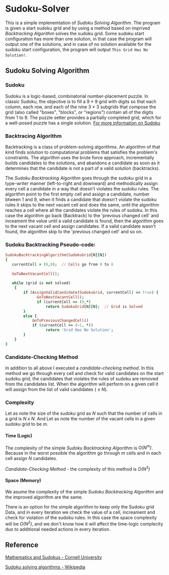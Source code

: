 # Sudoku-Solver

This is a simple implenemtation of *Sudoku Solving Algorithm*. The program is given a start sudoku grid and by using a method based on imprived *Backtracking Algorithm* solves the sudoku grid. Some sudoku start configuration has more than one solution, in that case the program will output one of the solutions, and in case of no solution available for the sudoku start configuration, the program will output `This Grid Has No Solution!`.

## Sudoku Solving Algorithm

### Sudoku
Sudoku is a logic-based, combinatorial number-placement puzzle. In classic Sudoku, the objective is to fill a 9 × 9 grid with digits so that each column, each row, and each of the nine 3 × 3 subgrids that compose the grid (also called "boxes", "blocks", or "regions") contain all of the digits from 1 to 9. The puzzle setter provides a partially completed grid, which for a well-posed puzzle has a single solution. [For more information on Sudoku](https://en.wikipedia.org/wiki/Sudoku) 

### Backtracing Algorithm
Backtracking is a class of problem-solving algorithms. An algorithm of that kind finds solution to computational problems that satisfies the problem's constraints. The algorithm uses the brute force approach, incrementally builds candidates to the solutions, and abandons a candidate as soon as it determines that the candidate is not a part of a valid solution (backtracks).

The *Sudoku Backtracking Algorithm* goes through the sudoku grid in a type-writer manner (left-to-right and downward) and methodically assign every cell a candidate in a way that doesn't violates the sudoku rules.
The algorithm point to the first empty cell and assign a candidate, number btween 1 and 9, when it finds a candidate that doesn't violate the sudoku rules it skips to the next vacant cell and does the same, until the algorithm reaches a cell where all the candidates violate the rules of sudoku. In this case the algorithm go back (Backtrack) to the 'previous changed cell' and inceament the value until a valid candidate is found, then the algorithm goes to the next vacant cell and assign candidates. If a valid candidate wasn't found, the algorithm skip to the 'previous changed cell' and so on.

### Sudoku Backtracking Pseudo-code:
```ruby
SudokuBacktrackingAlgorithm(SudokuGrid[N][N])
{
   currentCell = (0,0);  // Cells go from 0 to 8
   
   GoToNextVacantCell();
   
   while (grid is not solved)
    {
        if (AssignValidCandidate(SudokuGrid, currentCell) == true) {
              GoToNextVacantCell();
              if (currentCell == (9,*)
                  return SudokuGrid[N][N];  // Grid is Solved
        }
        else {
            GoToPreviousChangedCell()
            if (currentCell == (-1, *))
                  return 'Grid Has No Solution';
        }
    }
}

```
### Candidate-Checking Method
In addition to all above I executed a *candidate-checking method*. In this method we go through every cell and check for valid candidates on the start sudoku grid, the candidates that violates the rules of sudoku are removed from the candidates list. When the algorithm will perform on a given cell it will assign from the list of valid candidates ( $\leq$  *N*). 

### Complexity
Let as note the size of the sudoku grid as *N* such that the number of cells in a grid is *N x N*.
And Let as note the number of the vacant cells in a given sudoku grid to be *m*.
#### Time (Logic)
The complexity of the simple *Sudoku Backtracking Algorithm* is *O(N<sup>m</sup>)*. Because in the worst possible the algorithm go through *m* cells and in each cell assign *N* candidates.

*Candidate-Checking Method* - the complexity of this method is *O(N<sup>3</sup>)*
#### Space (Memory)
We asume the complexity of the simple *Sudoku Backtracking Algorithm*  and the improved algorithm are the same.

There is an option for the simple algorithm to keep only the Sudoku grid Data, and in every iteration we check the value of a cell, increament and check for violation of the sudoku rules. In this case the space complexity will be *O(N<sup>2</sup>)*, and we don't know how it will affect the time-logic complecity duo to additional needed actions in every iteration.

## Reference

[Mathematics and Sudokus - Cornell University](http://pi.math.cornell.edu/~mec/Summer2009/meerkamp/Site/Introduction.html)

[Sudoku solving algorithms - Wikipedia](https://en.wikipedia.org/wiki/Sudoku_solving_algorithms)
